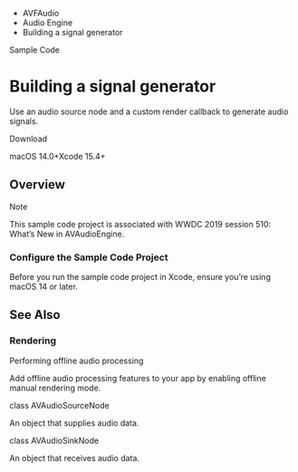 

- AVFAudio
- Audio Engine
-  Building a signal generator 

Sample Code

# Building a signal generator

Use an audio source node and a custom render callback to generate audio signals.

Download

macOS 14.0+Xcode 15.4+

## Overview

Note

This sample code project is associated with WWDC 2019 session 510: What’s New in AVAudioEngine.

### Configure the Sample Code Project

Before you run the sample code project in Xcode, ensure you’re using macOS 14 or later.

## See Also

### Rendering

Performing offline audio processing

Add offline audio processing features to your app by enabling offline manual rendering mode.

class AVAudioSourceNode

An object that supplies audio data.

class AVAudioSinkNode

An object that receives audio data.

